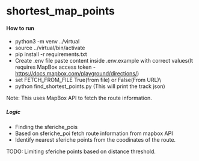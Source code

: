 # shortest_map_points

#### How to run
 - python3 -m venv ../virtual
 - source ../virtual/bin/activate
 - pip install -r requirements.txt
 - Create .env file paste content inside .env.example with correct values(It requires MapBox access token - https://docs.mapbox.com/playground/directions/)
 - set FETCH_FROM_FILE True(from file) or False(From URL)\
 - python find_shortest_points.py
   (This will print the track json)
   
   
Note: This uses MapBox API to fetch the route information. 

##### Logic

- Finding the sferiche_pois
- Based on sferiche_poi fetch route information from mapbox API
- Identify nearest sferiche points from the coodinates of the route.

TODO: Limiting sferiche points based on distance threshold. 